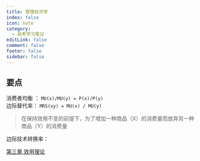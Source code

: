 ```yaml
---
title: 管理经济学
index: false
icon: note
category:
  - 自考学习笔记
editLink: false
comment: false  
footer: false
sidebar: false
---
```

## 要点

消费者均衡 ： `MU(x)/MU(y) = P(x)/P(y)`  
边际替代率：  `MRS(xy) = MU(x) / MU(y)`  
> 在保持效用不变的前提下，为了增加一种商品（X）的消费量而放弃另一种商品（Y）的消费量  

边际技术转换率：

[第三章 效用理论](03-效用.md)

